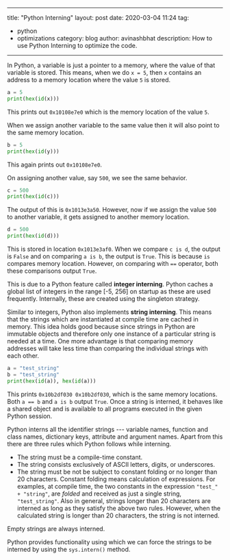
---
title: "Python Interning"
layout: post
date: 2020-03-04 11:24
tag:
- python
- optimizations
category: blog
author: avinashbhat
description: How to use Python Interning to optimize the code.
---

In Python, a variable is just a pointer to a memory, where the value of that variable is stored. This means, when we do `x = 5`, then `x` contains an address to a memory location where the value `5` is stored.

```python
a = 5
print(hex(id(x)))
```

This prints out `0x10108e7e0` which is the memory location of the value `5`.

When we assign another variable to the same value then it will also point to the same memory location.

```python
b = 5
print(hex(id(y)))
```

This again prints out `0x10108e7e0`.

On assigning another value, say `500`, we see the same behavior.

```python
c = 500
print(hex(id(c)))
```

The output of this is `0x1013e3a50`. 
However, now if we assign the value 	`500`  to another variable, it gets assigned to another memory location.

```python
d = 500
print(hex(id(d)))
```

This is stored in location `0x1013e3af0`.
When we compare `c is d`, the output is `False` and on comparing `a is b`, the output is `True`. This is because `is` compares memory location. However, on comparing with `==` operator, both these comparisons output `True`.

This is due to a Python feature called **integer interning**. Python caches a global list of integers in the range [-5, 256] on startup as these are used frequently. Internally, these are created using the singleton strategy.

Similar to integers, Python also implements **string interning**. This means that the strings which are instantiated at compile time are cached in memory. This idea holds good because since strings in Python are immutable objects and therefore only one instance of a particular string is needed at a time. 
One more advantage is that comparing memory addresses will take less time than comparing the individual strings with each other.

```python
a = "test_string"
b = "test_string"
print(hex(id(a)), hex(id(a)))
```

This prints `0x10b2df030 0x10b2df030`, which is the same memory locations. Both `a == b` and `a is b` output `True`.
Once a string is interned, it behaves like a shared object and is available to all programs executed in the given Python session. 

Python interns all the identifier strings --- variable names, function and class names, dictionary keys, attribute and argument names. Apart from this there are three rules which Python follows while interning.
 - The string must be a compile-time constant.
 - The string consists exclusively of ASCII letters, digits, or underscores.
 - The string must be not be subject to constant folding or no longer than 20 characters. Constant folding means calculation of expressions. For examples, at compile time, the two constants in the expression `"test_" + "string"`, are *folded* and received as just a single string, `"test_string"`. Also in general, strings longer than 20 characters are interned as long as they satisfy the above two rules. However, when the calculated string is longer than 20 characters, the string is not interned.
 
Empty strings are always interned.

Python provides functionality using which we can force the strings to be interned by using the `sys.intern()` method.